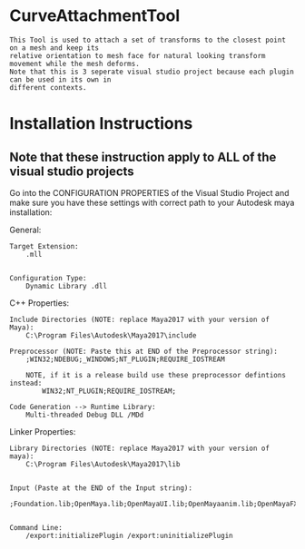 # CurveAttachmentTool
	This Tool is used to attach a set of transforms to the closest point on a mesh and keep its
	relative orientation to mesh face for natural looking transform movement while the mesh deforms.
	Note that this is 3 seperate visual studio project because each plugin can be used in its own in
	different contexts.


# Installation Instructions

## Note that these instruction apply to ALL of the visual studio projects

Go into the CONFIGURATION PROPERTIES of the Visual Studio Project
and make sure you have these settings with correct path to your
Autodesk maya installation:


General:

	Target Extension:
		.mll


	Configuration Type:
		Dynamic Library .dll


C++ Properties:

	Include Directories (NOTE: replace Maya2017 with your version of Maya):
		C:\Program Files\Autodesk\Maya2017\include

	Preprocessor (NOTE: Paste this at END of the Preprocessor string):
		;WIN32;NDEBUG;_WINDOWS;NT_PLUGIN;REQUIRE_IOSTREAM

		NOTE, if it is a release build use these preprocessor defintions instead: 
			WIN32;NT_PLUGIN;REQUIRE_IOSTREAM;

	Code Generation --> Runtime Library:
		Multi-threaded Debug DLL /MDd



Linker Properties:

	Library Directories (NOTE: replace Maya2017 with your version of maya):
		C:\Program Files\Autodesk\Maya2017\lib


	Input (Paste at the END of the Input string):
		;Foundation.lib;OpenMaya.lib;OpenMayaUI.lib;OpenMayaanim.lib;OpenMayaFX.lib;OpenMayaRender.lib;Image.lib;opengl32.lib;glu32.lib;


	Command Line:
		/export:initializePlugin /export:uninitializePlugin
